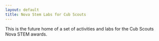 ```yaml
---
layout: default
title: Nova Stem Labs for Cub Scouts
---
```

This is the future home of a set of activities and labs for the Cub Scouts Nova STEM awards.